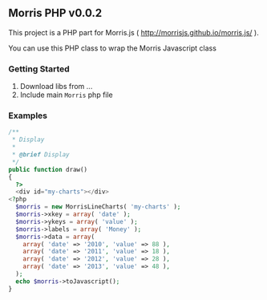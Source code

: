 ## Morris PHP v0.0.2

This project is a PHP part for Morris.js ( http://morrisjs.github.io/morris.js/ ).

You can use this PHP class to wrap the Morris Javascript class

### Getting Started

1. Download libs from ...
2. Include main `Morris` php file

### Examples

```php
/**
 * Display
 *
 * @brief Display
 */
public function draw()
{
  ?>
  <div id="my-charts"></div>
<?php
  $morris = new MorrisLineCharts( 'my-charts' );
  $morris->xkey = array( 'date' );
  $morris->ykeys = array( 'value' );
  $morris->labels = array( 'Money' );
  $morris->data = array(
    array( 'date' => '2010', 'value' => 88 ),
    array( 'date' => '2011', 'value' => 18 ),
    array( 'date' => '2012', 'value' => 28 ),
    array( 'date' => '2013', 'value' => 48 ),
  );
  echo $morris->toJavascript();
}

```
